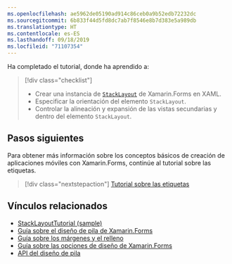 ```yaml
---
ms.openlocfilehash: ae5962de05190ad914c86ceb0a9b52edb72232dc
ms.sourcegitcommit: 6b833f44d5fd8dc7ab7f8546e8b7d383e5a989db
ms.translationtype: HT
ms.contentlocale: es-ES
ms.lasthandoff: 09/18/2019
ms.locfileid: "71107354"
---
```

Ha completado el tutorial, donde ha aprendido a:

> [!div class="checklist"]
>
> - Crear una instancia de [`StackLayout`](xref:Xamarin.Forms.StackLayout) de Xamarin.Forms en XAML.
> - Especificar la orientación del elemento `StackLayout`.
> - Controlar la alineación y expansión de las vistas secundarias y dentro del elemento `StackLayout`.

## <a name="next-steps"></a>Pasos siguientes

Para obtener más información sobre los conceptos básicos de creación de aplicaciones móviles con Xamarin.Forms, continúe al tutorial sobre las etiquetas.

> [!div class="nextstepaction"]
> [Tutorial sobre las etiquetas](~/get-started/tutorials/label/index.yml)

## <a name="related-links"></a>Vínculos relacionados

- [StackLayoutTutorial (sample)](https://docs.microsoft.com/samples/xamarin/xamarin-forms-samples/getstarted-tutorials-stacklayouttutorial/)
- [Guía sobre el diseño de pila de Xamarin.Forms](~/xamarin-forms/user-interface/layouts/stack-layout.md)
- [Guía sobre los márgenes y el relleno](~/xamarin-forms/user-interface/layouts/margin-and-padding.md)
- [Guía sobre las opciones de diseño de Xamarin.Forms](~/xamarin-forms/user-interface/layouts/layout-options.md)
- [API del diseño de pila](xref:Xamarin.Forms.StackLayout)
